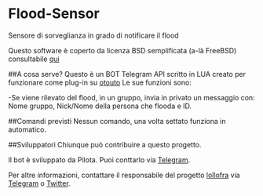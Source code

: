 # Flood-Sensor
Sensore di sorveglianza in grado di notificare il flood

Questo software è coperto da licenza BSD semplificata (a-là FreeBSD) consultabile [qui](https://github.com/IATAdev/Flood-Sensor/blob/master/LICENSE)

##A cosa serve?
Questo è un BOT Telegram API scritto in LUA creato per funzionare come plug-in su [otouto](https://github.com/topkecleon/otouto)
Le sue funzioni sono:

-Se viene rilevato del flood, in un gruppo, invia in privato un messaggio con: Nome gruppo, Nick/Nome della persona che flooda e ID.

##Comandi previsti
Nessun comando, una volta settato funziona in automatico.

##Sviluppatori
Chiunque può contribuire a questo progetto.

Il bot è sviluppato da Pilota. Puoi conttarlo via [Telegram](https://telegram.me/pilota).

Per altre informazioni, contattare il responsabile del progetto [lollofra](https://github.com/lollofra) via [Telegram](https://telegram.me/lollofra) o [Twitter](https://twitter.com/Lorenzo_Fiocco).
